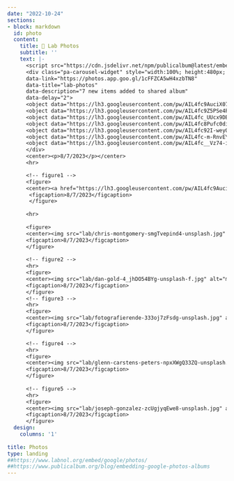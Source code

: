 ```yaml
---
date: "2022-10-24"
sections:
- block: markdown
  id: photo
  content:
    title: 📸 Lab Photos
    subtitle: ''
    text: |-
      <script src="https://cdn.jsdelivr.net/npm/publicalbum@latest/embed-ui.min.js" async></script>
      <div class="pa-carousel-widget" style="width:100%; height:480px; display:none;"
      data-link="https://photos.app.goo.gl/1cFFZCA5wH4xzbTN8"
      data-title="lab-photos"
      data-description="7 new items added to shared album"
      data-delay="2">
      <object data="https://lh3.googleusercontent.com/pw/AIL4fc9AuciX07C5ZrdmrGK6U1aDCox1BVvbgRrZuQxvG6Wuq4mlEDKnQrUnWaXElgZpnApWze97-fQWZoTMhXhXw3u8f3oTeU72IgzcrOgOelhLw1_-dok=w1920-h1080"></object>
      <object data="https://lh3.googleusercontent.com/pw/AIL4fc9Z5PSe4PWAGbmVLY3cqf9qeEsmK89Hfrh6q9spaCh36OJbAmqucLv3Jed1t3axEbMky6Ya1lbxRjUt2vDZZo7CDaJn-8IBYr5IlVcPWaM8yszyCB4=w1920-h1080"></object>
      <object data="https://lh3.googleusercontent.com/pw/AIL4fc_UUcx9DBLYnuBE7nkJijtBNdQxZoDWgPofSnGKhZ8GV1kpMdyhMz1o6I7dMwNIdOrMRNQ9bXeb-qP0BctZYABIRkr_6JR2vPhhlr4CBxuSyz_UFJ8=w1920-h1080"></object>
      <object data="https://lh3.googleusercontent.com/pw/AIL4fc8Pufc0dixWvcKANuGXRd-fAmaLKx3bI_u6FinktowRQKYrQDvvw4lDarWJmGW0FEZixX5GGSHZwZkMHM-WbUca1TEq_him1qtgGD--DgDj-q5Xysw=w1920-h1080"></object>
      <object data="https://lh3.googleusercontent.com/pw/AIL4fc92I-weyQms7TxE0v0n-UnSBMBPjMJOoLbrN_1_BhoPiUuH-6GN5hg1rgNdy7jWFHn9gUQEcYbfiA0y7NQzjCQfnCBCjKSuVOPejKqELkTdfhPeoX0=w1920-h1080"></object>
      <object data="https://lh3.googleusercontent.com/pw/AIL4fc-m-RnvEYxhusGLkJ7SisSL06Z_knrqOSWiIC-16rhwdbENyIYfX_jRYrVBz1E7iX1j-UlST5wRdHjzJXioa7DPkCJbCqr--fiZYU659gEGquDMvHI=w1920-h1080"></object>
      <object data="https://lh3.googleusercontent.com/pw/AIL4fc__Vz74-iENbiuia2rVFypIYHR02nx0L9fpn1QsZ4LIlKv-1o1aSdA4KE2NnLiubSmdpOf1qtjt7jKuAGClbTkazddSK3aWTS36JAN7HEijs_Un_NY=w1920-h1080"></object>
      </div>
      <center><p>8/7/2023</p></center>
      <hr>

      <!-- figure1 -->
      <figure>
      <center><a href="https://lh3.googleusercontent.com/pw/AIL4fc9AuciX07C5ZrdmrGK6U1aDCox1BVvbgRrZuQxvG6Wuq4mlEDKnQrUnWaXElgZpnApWze97-fQWZoTMhXhXw3u8f3oTeU72IgzcrOgOelhLw1_-dok=w2400?source=screenshot.guru"> <img src="https://lh3.googleusercontent.com/pw/AIL4fc9AuciX07C5ZrdmrGK6U1aDCox1BVvbgRrZuQxvG6Wuq4mlEDKnQrUnWaXElgZpnApWze97-fQWZoTMhXhXw3u8f3oTeU72IgzcrOgOelhLw1_-dok=w600-h315-p-k" width="100%"/> </a></center>
       <figcaption>8/7/2023</figcaption>
       </figure>
      
      <hr>
      
      <figure>
      <center><img src="lab/chris-montgomery-smgTvepind4-unsplash.jpg" alt="mass-spec" width="100%"></center>
      <figcaption>8/7/2023</figcaption>
      </figure>
      
      <!-- figure2 -->
      <hr>
      <figure>
      <center><img src="lab/dan-gold-4_jhDO54BYg-unsplash-f.jpg" alt="mass-spec" width="100%"></center>
      <figcaption>8/7/2023</figcaption>
      </figure>
      <!-- figure3 -->
      <hr>
      <figure>
      <center><img src="lab/fotografierende-333oj7zFsdg-unsplash.jpg" alt="mass-spec" width="100%"></center>
      <figcaption>8/7/2023</figcaption>
      </figure>

      <!-- figure4 -->
      <hr>
      <figure>
      <center><img src="lab/glenn-carstens-peters-npxXWgQ33ZQ-unsplash.jpg" alt="mass-spec" width="100%"></center>
      <figcaption>8/7/2023</figcaption>
      </figure>
      
      <!-- figure5 -->
      <hr>
      <figure>
      <center><img src="lab/joseph-gonzalez-zcUgjyqEwe8-unsplash.jpg" alt="mass-spec" width="100%"></center>
      <figcaption>8/7/2023</figcaption>
      </figure>
  design:
    columns: '1'
    
title: Photos
type: landing
##https://www.labnol.org/embed/google/photos/
##https://www.publicalbum.org/blog/embedding-google-photos-albums
---
```

